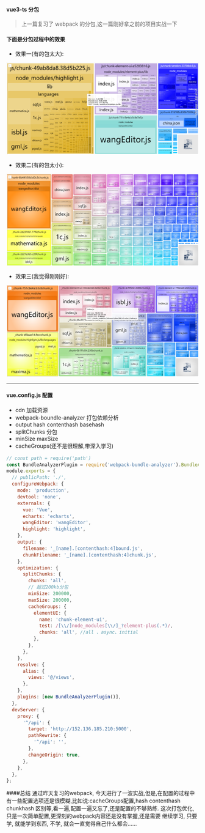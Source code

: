 #### vue3-ts 分包

> 上一篇复习了 webpack 的分包,这一篇刚好拿之前的项目实战一下

#### 下面是分包过程中的效果

+ 效果一(有的包太大):

![](../mdimg/chunkone.png)

+ 效果二(有的包太小):

![](../mdimg/chunk2.png)

+ 效果三(我觉得刚刚好):

![](../mdimg/chunk3.png)

---

#### vue.config.js 配置
+ cdn 加载资源
+ webpack-boundle-analyzer 打包依赖分析
+ output hash contenthash basehash
+ splitChunks 分包
+ minSize maxSize
+ cacheGroups(还不是很理解,带深入学习)

```js
// const path = require('path')
const BundleAnalyzerPlugin = require('webpack-bundle-analyzer').BundleAnalyzerPlugin;
module.exports = {
  // publicPath: './',
  configureWebpack: {
    mode: 'production',
    devtool: 'none',
    externals: {
      vue: 'Vue',
      echarts: 'echarts',
      wangEditor: 'wangEditor',
      highlight: 'highlight',
    },
    output: {
      filename: '_[name].[contenthash:4]bound.js',
      chunkFilename: '_[name].[contenthash:4]chunk.js',
    },
    optimization: {
      splitChunks: {
        chunks: 'all',
        // 超过200kb分包
        minSize: 200000,
        maxSize: 200000,
        cacheGroups: {
          elementUI: {
            name: 'chunk-element-ui',
            test: /[\\/]node_modules[\\/]_?element-plus(.*)/,
            chunks: 'all', //all 、async、initial
          },
        },
      },
    },
    resolve: {
      alias: {
        views: '@/views',
      },
    },
    plugins: [new BundleAnalyzerPlugin()],
  },
  devServer: {
    proxy: {
      '^/api': {
        target: 'http://152.136.185.210:5000',
        pathRewrite: {
          '^/api': '',
        },
        changeOrigin: true,
      },
    },
  },
};
```

####总结
通过昨天复习的webpack, 今天进行了一波实战,但是,在配置的过程中有一些配置选项还是很模糊,比如说:cacheGroups配置,hash contenthash chunkhash 区别等,看一遍,配置一遍又忘了,还是配置的不够熟练. 这次打包优化,只是一次简单配置,更深刻的webpack内容还是没有掌握,还是需要
继续学习, 只要学, 就能学到东西, 不学, 就会一直觉得自己什么都会......